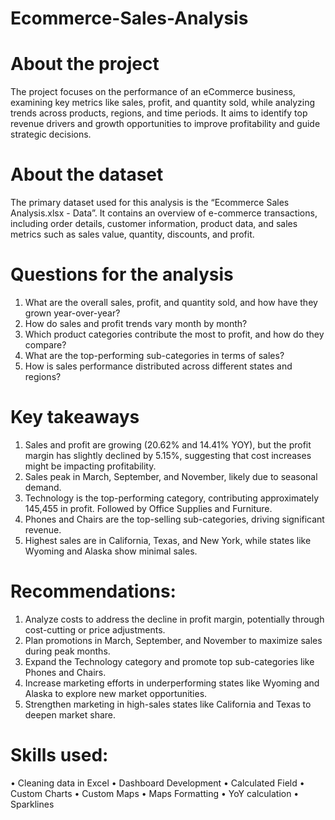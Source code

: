 # Ecommerce-Sales-Analysis

# About the project

The project focuses on the performance of an eCommerce business, examining key metrics like sales, profit, and quantity sold, while analyzing trends across products, regions, and time periods. It aims to identify top revenue drivers and growth opportunities to improve profitability and guide strategic decisions.

# About the dataset

The primary dataset used for this analysis is the “Ecommerce Sales Analysis.xlsx - Data”. It contains an overview of e-commerce transactions, including order details, customer information, product data, and sales metrics such as sales value, quantity, discounts, and profit. 

# Questions for the analysis
1. What are the overall sales, profit, and quantity sold, and how have they grown year-over-year?
2. How do sales and profit trends vary month by month?
3. Which product categories contribute the most to profit, and how do they compare?
4. What are the top-performing sub-categories in terms of sales?
4. How is sales performance distributed across different states and regions?

# Key takeaways
1. Sales and profit are growing (20.62% and 14.41% YOY), but the profit margin has slightly declined by 5.15%, suggesting that cost increases might be impacting profitability.
2. Sales peak in March, September, and November, likely due to seasonal demand.
3. Technology is the top-performing category, contributing approximately 145,455 in profit. Followed by Office Supplies and Furniture.
4. Phones and Chairs are the top-selling sub-categories, driving significant revenue.
5. Highest sales are in California, Texas, and New York, while states like Wyoming and Alaska show minimal sales.

# Recommendations:
1. Analyze costs to address the decline in profit margin, potentially through cost-cutting or price adjustments.
2. Plan promotions in March, September, and November to maximize sales during peak months.
3. Expand the Technology category and promote top sub-categories like Phones and Chairs.
4. Increase marketing efforts in underperforming states like Wyoming and Alaska to explore new market opportunities.
5. Strengthen marketing in high-sales states like California and Texas to deepen market share.

# Skills used: 
•	Cleaning data in Excel
•	Dashboard Development
•	Calculated Field
•	Custom Charts
•	Custom Maps
•	Maps Formatting
•	YoY calculation
•	Sparklines
